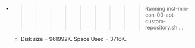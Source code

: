 * >>>>>>>>> Running inst-min-con-00-apt-custom-repository.sh ...
  * Disk size = 961992K. Space Used = 3716K.
